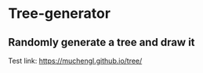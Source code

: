 # Tree-generator
Randomly generate a tree and draw it
---

Test link: https://muchengl.github.io/tree/